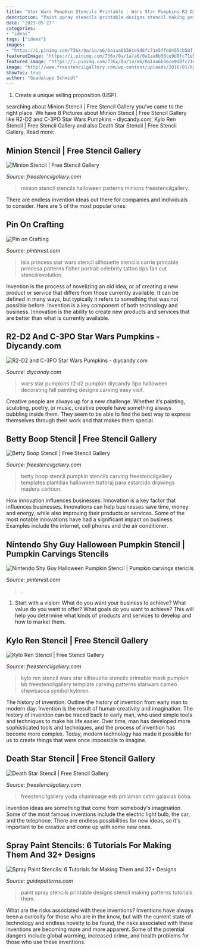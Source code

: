 ```yaml
---
title: "Star Wars Pumpkin Stencils Printable : Wars Star Pumpkins R2 D2 Pumpkin Diycandy 3po Halloween Decorating Fall Painting Designs Carving Easy Visit"
description: "Paint spray stencils printable designs stencil making patterns tutorials them"
date: "2023-05-27"
categories:
- "ideas"
tags: ["ideas"]
images:
- "https://i.pinimg.com/736x/0a/1a/a6/0a1aa6b56ce9d8fc71e5ffe6455cb58f--halloween-pumpkin-stencils-halloween-pumpkins.jpg"
featuredImage: "https://i.pinimg.com/736x/0a/1a/a6/0a1aa6b56ce9d8fc71e5ffe6455cb58f--halloween-pumpkin-stencils-halloween-pumpkins.jpg"
featured_image: "https://i.pinimg.com/736x/0a/1a/a6/0a1aa6b56ce9d8fc71e5ffe6455cb58f--halloween-pumpkin-stencils-halloween-pumpkins.jpg"
image: "http://www.freestencilgallery.com/wp-content/uploads/2016/01/Kylo-Ren-Stencil-thumb.jpg"
ShowToc: true
author: "Guadalupe Schmidt"
---
```



1. Create a unique selling proposition (USP).

	

		
searching about Minion Stencil | Free Stencil Gallery you've came to the right place. We have 8 Pictures about Minion Stencil | Free Stencil Gallery like R2-D2 and C-3PO Star Wars Pumpkins - diycandy.com, Kylo Ren Stencil | Free Stencil Gallery and also Death Star Stencil | Free Stencil Gallery. Read more:
		
    
## Minion Stencil | Free Stencil Gallery

<img loading=lazy src="http://www.freestencilgallery.com/wp-content/uploads/2015/08/Minion-Stencil-01_thumb.jpg" onerror="this.onerror=null;this.src='https://tse3.mm.bing.net/th?id=OIP.xbS074Cb58siTkV1AHXCkQHaHa&amp;pid=15.1';" alt="Minion Stencil | Free Stencil Gallery">

_Source: freestencilgallery.com_

>minion stencil stencils halloween patterns minions freestencilgallery. 

	

There are endless invention ideas out there for companies and individuals to consider. Here are 5 of the most popular ones:

    
## Pin On Crafting

<img loading=lazy src="https://i.pinimg.com/736x/c5/fc/73/c5fc73805c4436ff288e15238f384494--star-wars-stencil-princesa-leia.jpg" onerror="this.onerror=null;this.src='https://tse2.mm.bing.net/th?id=OIP.lOFPuYt6V8cXxuQKGAyNJQHaJ-&amp;pid=15.1';" alt="Pin on Crafting">

_Source: pinterest.com_

>leia princess star wars stencil silhouette stencils carrie printable princesa patterns fisher portrait celebrity tattoo tips fan cut stencilrevolution. 

	

Invention is the process of novelizing an old idea, or of creating a new product or service that differs from those currently available. It can be defined in many ways, but typically it refers to something that was not possible before. Invention is a key component of both technology and business. Innovation is the ability to create new products and services that are better than what is currently available.

    
## R2-D2 And C-3PO Star Wars Pumpkins - Diycandy.com

<img loading=lazy src="http://diycandy.com/wp-content/uploads/2016/09/Star-Wars-Pumpkins-Craft-7.jpg" onerror="this.onerror=null;this.src='https://tse3.mm.bing.net/th?id=OIP.HTix8ykHQW_jUSxxFabcxAHaLJ&amp;pid=15.1';" alt="R2-D2 and C-3PO Star Wars Pumpkins - diycandy.com">

_Source: diycandy.com_

>wars star pumpkins r2 d2 pumpkin diycandy 3po halloween decorating fall painting designs carving easy visit. 

	

Creative people are always up for a new challenge. Whether it’s painting, sculpting, poetry, or music, creative people have something always bubbling inside them. They seem to be able to find the best way to express themselves through their work and that makes them special.

    
## Betty Boop Stencil | Free Stencil Gallery

<img loading=lazy src="http://freestencilgallery.com/wp-content/uploads/2016/08/Betty-Boop-Stencil-510x660.jpg" onerror="this.onerror=null;this.src='https://tse2.mm.bing.net/th?id=OIP.5tp9iHAqX1I4NZ8ZhlhTtAHaJl&amp;pid=15.1';" alt="Betty Boop Stencil | Free Stencil Gallery">

_Source: freestencilgallery.com_

>betty boop stencil pumpkin stencils carving freestencilgallery templates plantillas halloween traforaj para estarcido drawings madera cartoon. 

	

How innovation influences businesses:
Innovation is a key factor that influences businesses. Innovations can help businesses save time, money and energy, while also improving their products or services. Some of the most notable innovations have had a significant impact on business. Examples include the internet, cell phones and the air conditioner.

    
## Nintendo Shy Guy Halloween Pumpkin Stencil | Pumpkin Carvings Stencils

<img loading=lazy src="https://i.pinimg.com/736x/0a/1a/a6/0a1aa6b56ce9d8fc71e5ffe6455cb58f--halloween-pumpkin-stencils-halloween-pumpkins.jpg" onerror="this.onerror=null;this.src='https://tse3.mm.bing.net/th?id=OIP.QW7hC8Ty3n7HmdM5GRqP-wHaH4&amp;pid=15.1';" alt="Nintendo Shy Guy Halloween Pumpkin Stencil | Pumpkin carvings stencils">

_Source: pinterest.com_

>. 

	

1. Start with a vision: What do you want your business to achieve? What value do you want to offer? What goals do you want to achieve? This will help you determine what kinds of products and services to develop and how to market them.

    
## Kylo Ren Stencil | Free Stencil Gallery

<img loading=lazy src="http://www.freestencilgallery.com/wp-content/uploads/2016/01/Kylo-Ren-Stencil-thumb.jpg" onerror="this.onerror=null;this.src='https://tse1.mm.bing.net/th?id=OIP.gY-R7Z5RxAQg-725bpx3rAHaHa&amp;pid=15.1';" alt="Kylo Ren Stencil | Free Stencil Gallery">

_Source: freestencilgallery.com_

>kylo ren stencil wars star silhouette stencils printable mask pumpkin bb freestencilgallery template carving patterns starwars cameo chewbacca symbol kyloren. 

	

The history of invention: Outline the history of invention from early man to modern day.
Invention is the result of human creativity and imagination. The history of invention can be traced back to early man, who used simple tools and techniques to make his life easier. Over time, man has developed more sophisticated tools and techniques, and the process of invention has become more complex. Today, modern technology has made it possible for us to create things that were once impossible to imagine.

    
## Death Star Stencil | Free Stencil Gallery

<img loading=lazy src="https://freestencilgallery.com/wp-content/uploads/2014/01/Death-Star-Stencil.jpg" onerror="this.onerror=null;this.src='https://tse2.mm.bing.net/th?id=OIP.gVQYdHZ3VOoELOKPyCfdOwHaFu&amp;pid=15.1';" alt="Death Star Stencil | Free Stencil Gallery">

_Source: freestencilgallery.com_

>freestencilgallery yoda chainimage esb prillaman cstm galaxias boba. 

	

invention ideas are something that come from somebody's imagination. Some of the most famous inventions include the electric light bulb, the car, and the telephone. There are endless possibilities for new ideas, so it's important to be creative and come up with some new ones.

    
## Spray Paint Stencils: 6 Tutorials For Making Them And 32+ Designs

<img loading=lazy src="http://www.guidepatterns.com/wp-content/uploads/2018/08/Printable-Spray-Paint-Stencils.gif" onerror="this.onerror=null;this.src='https://tse1.mm.bing.net/th?id=OIP.3ZIOQ_mKiA8sr72WZBaV7AHaKC&amp;pid=15.1';" alt="Spray Paint Stencils: 6 Tutorials for Making Them and 32+ Designs">

_Source: guidepatterns.com_

>paint spray stencils printable designs stencil making patterns tutorials them. 

	

What are the risks associated with these inventions?
Inventions have always been a curiosity for those who are in the know, but with the current state of technology and endless novelty to be found, the risks associated with these inventions are becoming more and more apparent. Some of the potential dangers include global warming, increased crime, and health problems for those who use these inventions.

